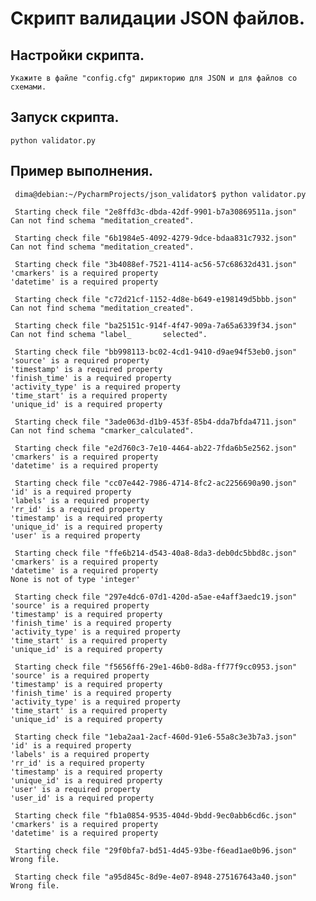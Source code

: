# Скрипт валидации JSON файлов.
## Настройки скрипта.
    Укажите в файле "config.cfg" дирикторию для JSON и для файлов со схемами.
## Запуск скрипта.
    python validator.py
## Пример выполнения.
     dima@debian:~/PycharmProjects/json_validator$ python validator.py

     Starting check file "2e8ffd3c-dbda-42df-9901-b7a30869511a.json"
    Can not find schema "meditation_created".

     Starting check file "6b1984e5-4092-4279-9dce-bdaa831c7932.json"
    Can not find schema "meditation_created".

     Starting check file "3b4088ef-7521-4114-ac56-57c68632d431.json"
    'cmarkers' is a required property
    'datetime' is a required property

     Starting check file "c72d21cf-1152-4d8e-b649-e198149d5bbb.json"
    Can not find schema "meditation_created".

     Starting check file "ba25151c-914f-4f47-909a-7a65a6339f34.json"
    Can not find schema "label_       selected".

     Starting check file "bb998113-bc02-4cd1-9410-d9ae94f53eb0.json"
    'source' is a required property
    'timestamp' is a required property
    'finish_time' is a required property
    'activity_type' is a required property
    'time_start' is a required property
    'unique_id' is a required property

     Starting check file "3ade063d-d1b9-453f-85b4-dda7bfda4711.json"
    Can not find schema "cmarker_calculated".

     Starting check file "e2d760c3-7e10-4464-ab22-7fda6b5e2562.json"
    'cmarkers' is a required property
    'datetime' is a required property

     Starting check file "cc07e442-7986-4714-8fc2-ac2256690a90.json"
    'id' is a required property
    'labels' is a required property
    'rr_id' is a required property
    'timestamp' is a required property
    'unique_id' is a required property
    'user' is a required property

     Starting check file "ffe6b214-d543-40a8-8da3-deb0dc5bbd8c.json"
    'cmarkers' is a required property
    'datetime' is a required property
    None is not of type 'integer'

     Starting check file "297e4dc6-07d1-420d-a5ae-e4aff3aedc19.json"
    'source' is a required property
    'timestamp' is a required property
    'finish_time' is a required property
    'activity_type' is a required property
    'time_start' is a required property
    'unique_id' is a required property

     Starting check file "f5656ff6-29e1-46b0-8d8a-ff77f9cc0953.json"
    'source' is a required property
    'timestamp' is a required property
    'finish_time' is a required property
    'activity_type' is a required property
    'time_start' is a required property
    'unique_id' is a required property

     Starting check file "1eba2aa1-2acf-460d-91e6-55a8c3e3b7a3.json"
    'id' is a required property
    'labels' is a required property
    'rr_id' is a required property
    'timestamp' is a required property
    'unique_id' is a required property
    'user' is a required property
    'user_id' is a required property

     Starting check file "fb1a0854-9535-404d-9bdd-9ec0abb6cd6c.json"
    'cmarkers' is a required property
    'datetime' is a required property

     Starting check file "29f0bfa7-bd51-4d45-93be-f6ead1ae0b96.json"
    Wrong file.

     Starting check file "a95d845c-8d9e-4e07-8948-275167643a40.json"
    Wrong file.
